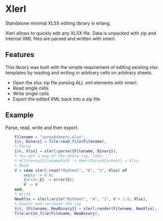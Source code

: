 # Xlerl

Standalone minimal XLSX editing library in erlang.

Xlerl allows to quickly edit any XLSX file. Data is unpacked with zip and internal XML files are parsed and written with xmerl.

## Features
This library was built with the simple requirement of editing existing xlsx templates by reading and writing in arbitrary cells on arbitrary sheets.

- Open the xlsx zip file parsing *ALL* xml elements with xmerl.
- Read single cells
- Write single cells
- Export the edited XML back into a zip file

## Example

Parse, read, write and then export.

```erlang
    Filename = "spreadsheets.xlsx",
    {ok, Binary} = file:read_file(Filename),
    % Parse
    {ok, Xlsx} = xlerl:parse({Filename, Binary}),
    % You get a map of the whole zip, like:
    % #{InternalFilenamePath := XmerlParsedContent} = Xlsx,
    % Read
    V = case xlerl:read("MySheet", "A", "1", Xlsx) of
        empty -> 0.0;
        {error,E} -> error(E);
        V -> V
    end,
    % Write
    NewXlsx = xlerl:write("MySheet", "A", "1", V + 1.0, Xlsx),
    % Export and recreate the zip
    {ok, {Filename, NewBinary}} = xlerl:render(Filename, NewXlsx),
    file:write_file(Filename, NewBinary),
```
